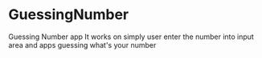 # GuessingNumber
Guessing Number app 
It works on simply user enter the number into input area and apps guessing what's your number
